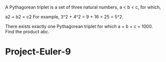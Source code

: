 A Pythagorean triplet is a set of three natural numbers, a < b < c, for which,

a2 + b2 = c2
For example, 3^2 + 4^2 = 9 + 16 = 25 = 5^2.

There exists exactly one Pythagorean triplet for which a + b + c = 1000.
Find the product abc.

# Project-Euler-9
